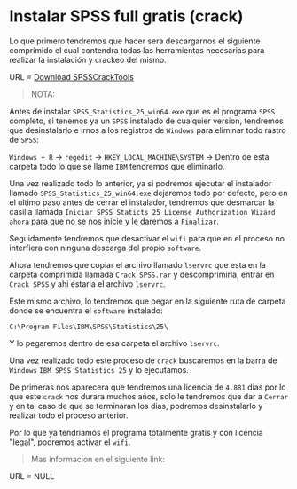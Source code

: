 # Instalar SPSS full gratis (crack)

Lo que primero tendremos que hacer sera descargarnos el siguiente comprimido el cual contendra todas las herramientas necesarias para realizar la instalación y crackeo del mismo.

URL = [Download SPSSCrackTools](https://drive.google.com/file/d/1PJa8R3r-llVKruTkIkI8lFl6_KdReSXm/view?usp=sharing)

> NOTA:

Antes de instalar `SPSS_Statistics_25_win64.exe` que es el programa `SPSS` completo, si tenemos ya un `SPSS` instalado de cualquier version, tendremos que desinstalarlo e irnos a los registros de `Windows` para eliminar todo rastro de `SPSS`:

`Windows + R` -> `regedit` -> `HKEY_LOCAL_MACHINE\SYSTEM` -> Dentro de esta carpeta todo lo que se llame `IBM` tendremos que eliminarlo.

Una vez realizado todo lo anterior, ya si podremos ejecutar el instalador llamado `SPSS_Statistics_25_win64.exe` dejaremos todo por defecto, pero en el ultimo paso antes de cerrar el instalador, tendremos que desmarcar la casilla llamada `Iniciar SPSS Staticts 25 License Authorization Wizard ahora` para que no se nos inicie y le daremos a `Finalizar`.

Seguidamente tendremos que desactivar el `wifi` para que en el proceso no interfiera con ninguna descarga del propio `software`.

Ahora tendremos que copiar el archivo llamado `lservrc` que esta en la carpeta comprimida llamada `Crack SPSS.rar` y descomprimirla, entrar en `Crack SPSS` y ahi estaria el archivo `lservrc`.

Este mismo archivo, lo tendremos que pegar en la siguiente ruta de carpeta donde se encuentra el `software` instalado:

```
C:\Program Files\IBM\SPSS\Statistics\25\
```

Y lo pegaremos dentro de esa carpeta el archivo `lservrc`.

Una vez realizado todo este proceso de `crack` buscaremos en la barra de `Windows` `IBM SPSS Statistics 25` y lo ejecutamos.

De primeras nos aparecera que tendremos una licencia de `4.881` dias por lo que este `crack` nos durara muchos años, solo le tendremos que dar a `Cerrar` y en tal caso de que se terminaran los dias, podremos desinstalarlo y realizar todo el proceso anterior.

Por lo que ya tendriamos el programa totalmente gratis y con licencia "legal", podremos activar el `wifi`.

> Mas informacion en el siguiente link:

URL = NULL
